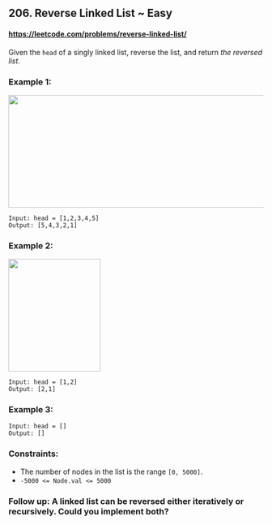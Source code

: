 <h2>206. Reverse Linked List ~ Easy</h2>

#### https://leetcode.com/problems/reverse-linked-list/

<p>Given the <code>head</code> of a singly linked list, reverse the list, and return <em>the reversed list</em>.</p>


<h3>Example 1:</h3>
<img alt="" src="https://assets.leetcode.com/uploads/2021/02/19/rev1ex1.jpg" style="width: 542px; height: 222px;" />

```
Input: head = [1,2,3,4,5]
Output: [5,4,3,2,1]
```

<h3>Example 2:</h3>
<img alt="" src="https://assets.leetcode.com/uploads/2021/02/19/rev1ex2.jpg" style="width: 182px; height: 222px;" />

```
Input: head = [1,2]
Output: [2,1]
```

<h3>Example 3:</h3>

```
Input: head = []
Output: []
```


<h3>Constraints:</h3>

<ul>
	<li>The number of nodes in the list is the range <code>[0, 5000]</code>.</li>
	<li><code>-5000 &lt;= Node.val &lt;= 5000</code></li>
</ul>


<h3>Follow up:</strong> A linked list can be reversed either iteratively or recursively. Could you implement both?</p>

